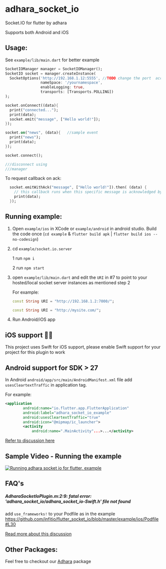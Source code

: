 # adhara_socket_io

Socket.IO for flutter by adhara

Supports both Android and iOS

## Usage:

See `example/lib/main.dart` for better example

```dart
SocketIOManager manager = SocketIOManager();
SocketIO socket = manager.createInstance(
  SocketOptions('http://192.168.1.12:5555', //TODO change the port  accordingly
                nameSpace: '/yournamespace',
                enableLogging: true,
                transports: [Transports.POLLING])
);

socket.onConnect((data){
  print("connected...");
  print(data);
  socket.emit("message", ["Hello world!"]);
});

socket.on("news", (data){   //sample event
  print("news");
  print(data);
});

socket.connect();

///disconnect using
///manager
```

To request callback on ack:
```dart
  socket.emitWithAck("message", ["Hello world!"]).then( (data) {
    // this callback runs when this specific message is acknowledged by the server
    print(data);
  });
```

## Running example:

1. Open `example/ios` in XCode or `example/android` in android studio. Build the code once (`cd example` & `flutter build apk` | `flutter build ios --no-codesign`)
2. cd `example/socket.io.server`

	1 run `npm i`

	2 run `npm start`

3. open `example/lib/main.dart` and edit the `URI` in #7 to point to your hosted/local socket server instances as mentioned step 2
    
    For example:
        
    ```dart
    const String URI = "http://192.168.1.2:7000/";
    ```
        
    ```dart
    const String URI = "http://mysite.com/";
    ```
    
4. Run Android/iOS app

## iOS support 📢📢
This project uses Swift for iOS support, please enable Swift support for your project for this plugin to work

## Android support for SDK > 27

In Android `android/app/src/main/AndroidManifest.xml` file add `usesCleartextTraffic` in application tag.

For example:
```xml
<application
        android:name="io.flutter.app.FlutterApplication"
        android:label="adhara_socket_io_example"
        android:usesCleartextTraffic="true"
        android:icon="@mipmap/ic_launcher">
        <activity
            android:name=".MainActivity"...>...</activity>
```

[Refer to discussion here](https://github.com/infitio/flutter_socket_io/issues/42)

## Sample Video - Running the example

[![Running adhara socket io for flutter, example](https://img.youtube.com/vi/rc6Kv95FJ4M/0.jpg)](http://www.youtube.com/watch?v=rc6Kv95FJ4M "Running the example")


## FAQ's

##### AdharaSocketIoPlugin.m:2:9: fatal error: 'adhara_socket_io/adhara_socket_io-Swift.h' file not found
add `use_frameworks!` to your Podfile as in the example
https://github.com/infitio/flutter_socket_io/blob/master/example/ios/Podfile#L30

[Read more about this discussion](https://github.com/infitio/flutter_socket_io/issues/58)


## Other Packages:
Feel free to checkout our [Adhara](https://pub.dartlang.org/packages/adhara) package
